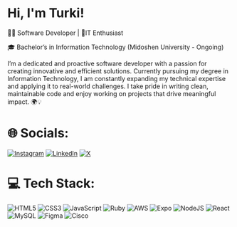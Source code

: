 # Hi, I'm Turki!

👨‍💻 Software Developer | :floppy_disk:IT Enthusiast

🎓 Bachelor’s in Information Technology (Midoshen University - Ongoing)

I’m a dedicated and proactive software developer with a passion for creating innovative and efficient solutions. Currently pursuing my degree in Information Technology, I am constantly expanding my technical expertise and applying it to real-world challenges. I take pride in writing clean, maintainable code and enjoy working on projects that drive meaningful impact. 🌍💡


# 🌐 Socials:
[![Instagram](https://img.shields.io/badge/Instagram-%23E4405F.svg?logo=Instagram&logoColor=white)](https://instagram.com/elgrandeyury) [![LinkedIn](https://img.shields.io/badge/LinkedIn-%230077B5.svg?logo=linkedin&logoColor=white)](https://linkedin.com/in/turkialdheam) [![X](https://img.shields.io/badge/X-black.svg?logo=X&logoColor=white)](https://x.com/elgrandeyury) 

# 💻 Tech Stack:
![HTML5](https://img.shields.io/badge/html5-%23E34F26.svg?style=flat&logo=html5&logoColor=white) ![CSS3](https://img.shields.io/badge/css3-%231572B6.svg?style=flat&logo=css3&logoColor=white) ![JavaScript](https://img.shields.io/badge/javascript-%23323330.svg?style=flat&logo=javascript&logoColor=%23F7DF1E) ![Ruby](https://img.shields.io/badge/ruby-%23CC342D.svg?style=flat&logo=ruby&logoColor=white) ![AWS](https://img.shields.io/badge/AWS-%23FF9900.svg?style=flat&logo=amazon-aws&logoColor=white) ![Expo](https://img.shields.io/badge/expo-1C1E24?style=flat&logo=expo&logoColor=#D04A37) ![NodeJS](https://img.shields.io/badge/node.js-6DA55F?style=flat&logo=node.js&logoColor=white) ![React](https://img.shields.io/badge/react-%2320232a.svg?style=flat&logo=react&logoColor=%2361DAFB) ![MySQL](https://img.shields.io/badge/mysql-4479A1.svg?style=flat&logo=mysql&logoColor=white) ![Figma](https://img.shields.io/badge/figma-%23F24E1E.svg?style=flat&logo=figma&logoColor=white) ![Cisco](https://img.shields.io/badge/cisco-%23049fd9.svg?style=flat&logo=cisco&logoColor=black)
